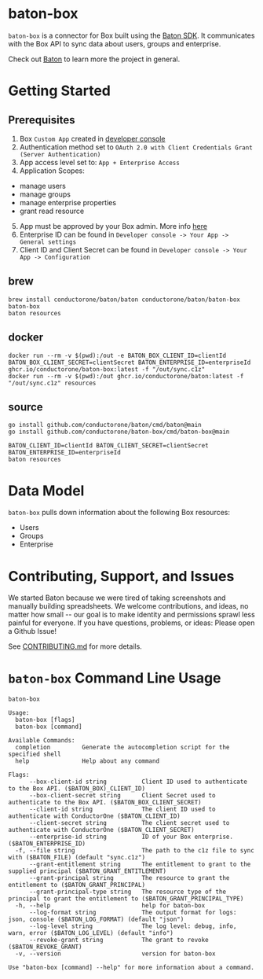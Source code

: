 # baton-box
`baton-box` is a connector for Box built using the [Baton SDK](https://github.com/conductorone/baton-sdk). It communicates with the Box API to sync data about users, groups and enterprise.

Check out [Baton](https://github.com/conductorone/baton) to learn more the project in general.

# Getting Started

## Prerequisites

1. Box `Custom App` created in [developer console](https://app.box.com/developers/console)
2. Authentication method set to `OAuth 2.0 with Client Credentials Grant (Server Authentication)`
3. App access level set to: `App + Enterprise Access`
4. Application Scopes: 
  - manage users
  - manage groups
  - manage enterprise properties
  - grant read resource
5. App must be approved by your Box admin. More info [here](https://developer.box.com/guides/authorization/custom-app-approval/)
6. Enterprise ID can be found in `Developer console -> Your App -> General settings`
7. Client ID and Client Secret can be found in `Developer console -> Your App -> Configuration`

## brew

```
brew install conductorone/baton/baton conductorone/baton/baton-box
baton-box
baton resources
```

## docker

```
docker run --rm -v $(pwd):/out -e BATON_BOX_CLIENT_ID=clientId BATON_BOX_CLIENT_SECRET=clientSecret BATON_ENTERPRISE_ID=enterpriseId ghcr.io/conductorone/baton-box:latest -f "/out/sync.c1z"
docker run --rm -v $(pwd):/out ghcr.io/conductorone/baton:latest -f "/out/sync.c1z" resources
```

## source

```
go install github.com/conductorone/baton/cmd/baton@main
go install github.com/conductorone/baton-box/cmd/baton-box@main

BATON_CLIENT_ID=clientId BATON_CLIENT_SECRET=clientSecret BATON_ENTERPRISE_ID=enterpriseId 
baton resources
```

# Data Model

`baton-box` pulls down information about the following Box resources:
- Users
- Groups
- Enterprise

# Contributing, Support, and Issues

We started Baton because we were tired of taking screenshots and manually building spreadsheets. We welcome contributions, and ideas, no matter how small -- our goal is to make identity and permissions sprawl less painful for everyone. If you have questions, problems, or ideas: Please open a Github Issue!

See [CONTRIBUTING.md](https://github.com/ConductorOne/baton/blob/main/CONTRIBUTING.md) for more details.

# `baton-box` Command Line Usage

```
baton-box

Usage:
  baton-box [flags]
  baton-box [command]

Available Commands:
  completion         Generate the autocompletion script for the specified shell
  help               Help about any command

Flags:
      --box-client-id string          Client ID used to authenticate to the Box API. ($BATON_BOX)_CLIENT_ID)
      --box-client-secret string      Client Secret used to authenticate to the Box API. ($BATON_BOX_CLIENT_SECRET)
      --client-id string              The client ID used to authenticate with ConductorOne ($BATON_CLIENT_ID)
      --client-secret string          The client secret used to authenticate with ConductorOne ($BATON_CLIENT_SECRET)
      --enterprise-id string          ID of your Box enterprise. ($BATON_ENTERPRISE_ID)
  -f, --file string                   The path to the c1z file to sync with ($BATON_FILE) (default "sync.c1z")
      --grant-entitlement string      The entitlement to grant to the supplied principal ($BATON_GRANT_ENTITLEMENT)
      --grant-principal string        The resource to grant the entitlement to ($BATON_GRANT_PRINCIPAL)
      --grant-principal-type string   The resource type of the principal to grant the entitlement to ($BATON_GRANT_PRINCIPAL_TYPE)
  -h, --help                          help for baton-box
      --log-format string             The output format for logs: json, console ($BATON_LOG_FORMAT) (default "json")
      --log-level string              The log level: debug, info, warn, error ($BATON_LOG_LEVEL) (default "info")
      --revoke-grant string           The grant to revoke ($BATON_REVOKE_GRANT)
  -v, --version                       version for baton-box

Use "baton-box [command] --help" for more information about a command.

```
